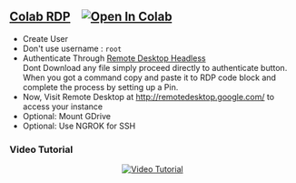 ## [Colab RDP](Colab%20RDP/Colab%20RDP.ipynb) &nbsp;&nbsp; <a href="https://colab.research.google.com/github/birajrai/Colab/blob/main/rdp.ipynb" target="_parent"><img src="https://colab.research.google.com/assets/colab-badge.svg" alt="Open In Colab"/></a>

 - Create User
 - Don't use username : `root`
 - Authenticate Through [Remote Desktop Headless](http://remotedesktop.google.com/headless)<br>Dont Download any file simply proceed directly to authenticate button. When you got a command copy and paste it to RDP code block and complete the process by setting up a Pin.
 - Now, Visit Remote Desktop at http://remotedesktop.google.com/ to access your instance
 - Optional: Mount GDrive
 - Optional: Use NGROK for SSH

### **Video Tutorial**
<p align="center">
  <a href="http://www.youtube.com/watch?v=xaDz3rxLu4I">
    <img alt="Video Tutorial" src="http://img.youtube.com/vi/xaDz3rxLu4I/maxresdefault.jpg">
  </a>
</p>
